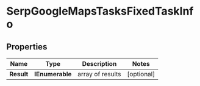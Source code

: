 # SerpGoogleMapsTasksFixedTaskInfo


## Properties

| Name | Type | Description | Notes |
|------------ | ------------- | ------------- | -------------|
**Result** | **IEnumerable<SerpGoogleMapsTasksFixedResultInfo>** | array of results |[optional]|